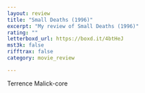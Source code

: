 ```yaml
---
layout: review
title: "Small Deaths (1996)"
excerpt: "My review of Small Deaths (1996)"
rating: ""
letterboxd_url: https://boxd.it/4btHeJ
mst3k: false
rifftrax: false
category: movie_review

---
```


Terrence Malick-core